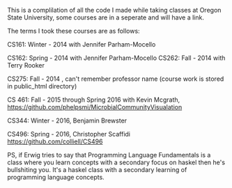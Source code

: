 This is a complilation of all the code I made while taking classes at Oregon State University, some courses are in a seperate and will have a link.

The terms I took these courses are as follows:

CS161: Winter - 2014 with Jennifer Parham-Mocello

CS162: Spring - 2014 with Jennifer Parham-Mocello
CS262: Fall   - 2014 with Terry Rooker

CS275: Fall   - 2014 , can't remember professor name (course work is stored in public_html directory)

CS 461: Fall - 2015 through Spring 2016 with Kevin Mcgrath, https://github.com/phelpsmi/MicrobialCommunityVisualation

CS344: Winter - 2016, Benjamin Brewster

CS496: Spring - 2016, Christopher Scaffidi https://github.com/colliell/CS496

PS, if Erwig tries to say that Programming Language Fundamentals is a class where you learn concepts with a secondary focus on haskel then he's bullshiting you. It's a haskel class with a secondary learning of programming language concepts.
